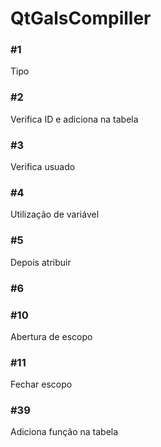 # QtGalsCompiller

### #1
Tipo

### #2
Verifica ID e adiciona na tabela

### #3
Verifica usuado

### #4
Utilização de variável

### #5
Depois atribuir

### #6

### #10
Abertura de escopo
### #11
Fechar escopo

### #39
Adiciona função na tabela
